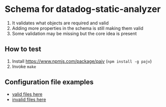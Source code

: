 # Schema for datadog-static-analyzer

1. It validates what objects are required and valid
2. Adding more properties in the schema is still making them valid
3. Some validation may be missing but the core idea is present

## How to test

1. Install https://www.npmjs.com/package/pajv (`npm install -g pajv`)
2. Invoke `make`


## Configuration file examples

 - [valid files here](examples/valid)
 - [invalid files here](examples/invalid)
